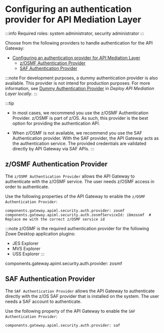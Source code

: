 # Configuring an authentication provider for API Mediation Layer

:::info Required roles: system administrator, security administrator
:::

Choose from the following providers to handle authentication for the API Gateway:  
- [Configuring an authentication provider for API Mediation Layer](#configuring-an-authentication-provider-for-api-mediation-layer)
  - [z/OSMF Authentication Provider](#zosmf-authentication-provider)
  - [SAF Authentication Provider](#saf-authentication-provider)

:::note
For development purposes, a dummy authentication provider is also available. This provider is not intend for production purposes. For more information, see [Dummy Authentication Provider](../extend/extend-apiml/api-mediation-layer-development-setup.md#dummy-authentication-provider) in _Deploy API Mediation Layer locally_.
:::

:::tip
* In most cases, we recommend you use  the z/OSMF Authentication Provider. z/OSMF is part of z/OS. As such, this provider is the best option for providing the authentication API.

* When z/OSMF is not available, we recommend you use the SAF Authentication provider. With the SAF provider, the API Gateway acts as the authentication service. The provided credentials are validated directly by API Gateway via SAF APIs.
:::

## z/OSMF Authentication Provider

The `z/OSMF Authentication Provider` allows the API Gateway to authenticate with the z/OSMF service. The user needs z/OSMF access in order to authenticate.

Use the following properties of the API Gateway to enable the `z/OSMF Authentication Provider`:
```
components.gateway.apiml.security.auth.provider: zosmf
components.gateway.apiml.security.auth.zosmfServiceId: ibmzosmf  # Replace me with the correct z/OSMF service id
```

:::note
z/OSMF is the required authentication provider for the following Zowe Desktop application plugins:
* JES Explorer
* MVS Explorer
* USS Explorer
::: 

components.gateway.apiml.security.auth.provider: zosmf

## SAF Authentication Provider

The `SAF Authentication Provider` allows the API Gateway to authenticate directly with the z/OS SAF provider that is installed on the system. The user needs a SAF account to authenticate. 

Use the following property of the API Gateway to enable the `SAF Authentication Provider`:
```
components.gateway.apiml.security.auth.provider: saf
```


